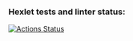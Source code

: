 ### Hexlet tests and linter status:
[![Actions Status](https://github.com/Snbit1/frontend-project-46/actions/workflows/hexlet-check.yml/badge.svg)](https://github.com/Snbit1/frontend-project-46/actions)